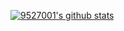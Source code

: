 [![9527001's github stats](https://github-readme-stats.vercel.app/api?username=9527001&theme=dark)](https://github.com/anuraghazra/github-readme-stats)
